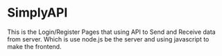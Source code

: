 # SimplyAPI
This is the Login/Register Pages that using API to Send and Receive data from server. Which is use node.js be the server and using javascript to make the frontend.
